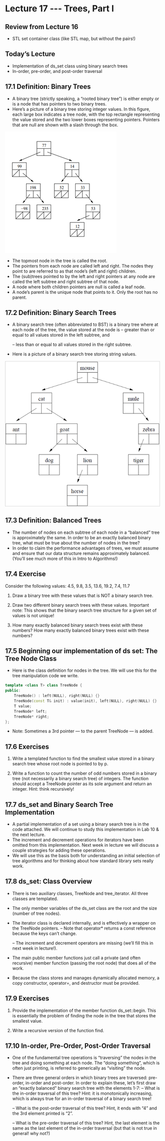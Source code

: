 # Lecture 17 --- Trees, Part I

## Review from Lecture 16

- STL set container class (like STL map, but without the pairs!)

## Today’s Lecture

- Implementation of ds_set class using binary search trees
- In-order, pre-order, and post-order traversal

## 17.1 Definition: Binary Trees
- A binary tree (strictly speaking, a “rooted binary
tree”) is either empty or is a node that has
pointers to two binary trees.
- Here’s a picture of a binary tree storing integer
values. In this figure, each large box indicates a
tree node, with the top rectangle representing the
value stored and the two lower boxes representing
pointers. Pointers that are null are shown with a
slash through the box.

![alt text](binary_tree.png "binary tree")

- The topmost node in the tree is called the root.
- The pointers from each node are called left and
right. The nodes they point to are referred to as
that node’s (left and right) children.
- The (sub)trees pointed to by the left and right
pointers at any node are called the left subtree
and right subtree of that node.
- A node where both children pointers are null is
called a leaf node.
- A node’s parent is the unique node that points to
it. Only the root has no parent.

## 17.2 Definition: Binary Search Trees

- A binary search tree (often abbreviated to
BST) is a binary tree where at each node
of the tree, the value stored at the node is
  – greater than or equal to all values
stored in the left subtree, and

  – less than or equal to all values stored in
the right subtree.

- Here is a picture of a binary search tree
storing string values.

![alt text](bst.png "binary search tree")

## 17.3 Definition: Balanced Trees

- The number of nodes on each subtree of each node in a
“balanced” tree is approximately the same. In order to
be an exactly balanced binary tree, what must be true
about the number of nodes in the tree?
- In order to claim the performance advantages of trees, we must assume and ensure that our data structure
remains approximately balanced. (You’ll see much more of this in Intro to Algorithms!)

## 17.4 Exercise

Consider the following values:
4.5, 9.8, 3.5, 13.6, 19.2, 7.4, 11.7

1. Draw a binary tree with these values that is NOT a binary search tree.

2. Draw two different binary search trees with these values. Important note: This shows that the binary search
tree structure for a given set of values is not unique!

3. How many exactly balanced binary search trees exist with these numbers? How many exactly balanced
binary trees exist with these numbers?

## 17.5 Beginning our implementation of ds set: The Tree Node Class

- Here is the class definition for nodes in the tree. We will use this for the tree manipulation code we write.

```cpp
template <class T> class TreeNode {
public:
	TreeNode() : left(NULL), right(NULL) {}
	TreeNode(const T& init) : value(init), left(NULL), right(NULL) {}
	T value;
	TreeNode* left;
	TreeNode* right;
};
```

- Note: Sometimes a 3rd pointer — to the parent TreeNode — is added.

## 17.6 Exercises

1. Write a templated function to find the smallest value stored in a binary search tree whose root node is pointed
to by p.

2. Write a function to count the number of odd numbers stored in a binary tree (not necessarily a binary search
tree) of integers. The function should accept a TreeNode<int> pointer as its sole argument and return an
integer. Hint: think recursively!

## 17.7 ds_set and Binary Search Tree Implementation

- A partial implementation of a set using a binary search tree is in the code attached. We will continue to study
this implementation in Lab 10 & the next lecture.
- The increment and decrement operations for iterators have been omitted from this implementation. Next week
in lecture we will discuss a couple strategies for adding these operations.
- We will use this as the basis both for understanding an initial selection of tree algorithms and for thinking
about how standard library sets really work.

## 17.8 ds_set: Class Overview

- There is two auxiliary classes, TreeNode and tree_iterator. All three classes are templated.
- The only member variables of the ds_set class are the root and the size (number of tree nodes).
- The iterator class is declared internally, and is effectively a wrapper on the TreeNode pointers.
  – Note that operator* returns a const reference because the keys can’t change.

  – The increment and decrement operators are missing (we’ll fill this in next week in lecture!).

- The main public member functions just call a private (and often recursive) member function (passing the root
node) that does all of the work.
- Because the class stores and manages dynamically allocated memory, a copy constructor, operator=, and
destructor must be provided.

## 17.9 Exercises

1. Provide the implementation of the member function ds_set<T>::begin. This is essentially the problem of
finding the node in the tree that stores the smallest value.




2. Write a recursive version of the function find.

## 17.10 In-order, Pre-Order, Post-Order Traversal

- One of the fundamental tree operations is “traversing” the nodes in the tree and doing something at each node.
The “doing something”, which is often just printing, is referred to generically as “visiting” the node.
- There are three general orders in which binary trees are traversed: pre-order, in-order and post-order.
 In order to explain these, let’s first draw an “exactly balanced” binary search tree with the elements 1-7:
  – What is the in-order traversal of this tree? Hint: it is monotonically increasing, which is always true for
an in-order traversal of a binary search tree!



  – What is the post-order traversal of this tree? Hint, it ends with “4” and the 3rd element printed is “2”.



  – What is the pre-order traversal of this tree? Hint, the last element is the same as the last element of the
in-order traversal (but that is not true in general! why not?)

